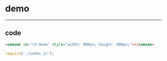 # demo

-----

## code

```html
<canvas id="r3-demo" style="width: 800px; height: 800px;"></canvas>
```

```js
require('./index.js');

```

